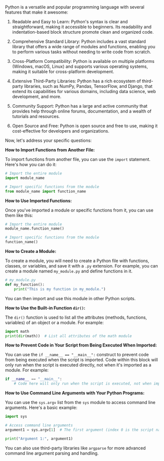Python is a versatile and popular programming language with several features that make it awesome:

1. Readable and Easy to Learn: Python's syntax is clear and straightforward, making it accessible to beginners. Its readability and indentation-based block structure promote clean and organized code.

2. Comprehensive Standard Library: Python includes a vast standard library that offers a wide range of modules and functions, enabling you to perform various tasks without needing to write code from scratch.

3. Cross-Platform Compatibility: Python is available on multiple platforms (Windows, macOS, Linux) and supports various operating systems, making it suitable for cross-platform development.

4. Extensive Third-Party Libraries: Python has a rich ecosystem of third-party libraries, such as NumPy, Pandas, TensorFlow, and Django, that extend its capabilities for various domains, including data science, web development, and more.

5. Community Support: Python has a large and active community that provides help through online forums, documentation, and a wealth of tutorials and resources.

6. Open Source and Free: Python is open source and free to use, making it cost-effective for developers and organizations.

Now, let's address your specific questions:

**How to Import Functions from Another File:**

To import functions from another file, you can use the `import` statement. Here's how you can do it:

```python
# Import the entire module
import module_name

# Import specific functions from the module
from module_name import function_name
```

**How to Use Imported Functions:**

Once you've imported a module or specific functions from it, you can use them like this:

```python
# Import the entire module
module_name.function_name()

# Import specific functions from the module
function_name()
```

**How to Create a Module:**

To create a module, you will need to create a Python file with functions, classes, or variables, and save it with a `.py` extension. For example, you can create a module named `my_module.py` and define functions in it.

```python
# my_module.py
def my_function():
    print("This is my function in my_module.")
```

You can then import and use this module in other Python scripts.

**How to Use the Built-in Function `dir()`:**

The `dir()` function is used to list all the attributes (methods, functions, variables) of an object or a module. For example:

```python
import math
print(dir(math))  # List all attributes of the math module
```

**How to Prevent Code in Your Script from Being Executed When Imported:**

You can use the `if __name__ == "__main__":` construct to prevent code from being executed when the script is imported. Code within this block will only run when the script is executed directly, not when it's imported as a module. For example:

```python
if __name__ == "__main__":
    # Code here will only run when the script is executed, not when imported
```

**How to Use Command Line Arguments with Your Python Programs:**

You can use the `sys.argv` list from the `sys` module to access command line arguments. Here's a basic example:

```python
import sys

# Access command line arguments
argument1 = sys.argv[1]  # The first argument (index 0 is the script name)

print("Argument 1:", argument1)
```

You can also use third-party libraries like `argparse` for more advanced command line argument parsing and handling.
